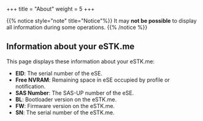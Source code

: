+++
title = "About"
weight = 5
+++

{{% notice style="note" title="Notice"%}}
It may **not be possible** to display all information during some operations.
{{% /notice %}}

## Information about your eSTK.me

This page displays these information about your eSTK.me:

- **EID**: The serial number of the eSE.
- **Free NVRAM**: Remaining space in eSE occupied by profile or notification.
- **SAS Number**: The SAS-UP number of the eSE.
- **BL**: Bootloader version on the eSTK.me.
- **FW**: Firmware version on the eSTK.me.
- **SN**: The serial number of the eSTK.me.
